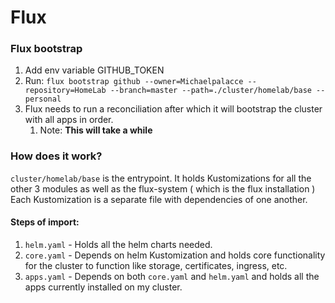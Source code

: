 # Flux

### Flux bootstrap
1. Add env variable GITHUB_TOKEN
2. Run: `flux bootstrap github --owner=Michaelpalacce --repository=HomeLab --branch=master --path=./cluster/homelab/base --personal`
3. Flux needs to run a reconciliation after which it will bootstrap the cluster with all apps in order. 
   1. Note: **This will take a while**

### How does it work?
`cluster/homelab/base` is the entrypoint. It holds Kustomizations for all the other 3 modules as well as the flux-system ( which is the flux installation )
Each Kustomization is a separate file with dependencies of one another.

#### Steps of import:
1. `helm.yaml` - Holds all the helm charts needed.
2. `core.yaml` - Depends on helm Kustomization and holds core functionality for the cluster to function like storage, certificates, ingress, etc.
3. `apps.yaml` - Depends on both `core.yaml` and `helm.yaml` and holds all the apps currently installed on my cluster.








